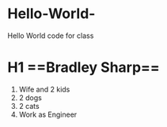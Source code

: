 # Hello-World-
Hello World code for class
# H1 ==Bradley Sharp==
  1. Wife and 2 kids
  2. 2 dogs
  3. 2 cats
  4. Work as Engineer
